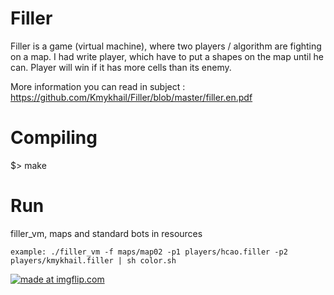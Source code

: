 # Filler
Filler is a game (virtual machine), where two players / algorithm are fighting on a map. I had write player, which have to put a shapes on the map until he can. Player will win if it has more cells than its enemy.

More information you can read in subject : https://github.com/Kmykhail/Filler/blob/master/filler.en.pdf
# Compiling
$> make

# Run
filler_vm, maps and standard bots in resources
```
example: ./filler_vm -f maps/map02 -p1 players/hcao.filler -p2 players/kmykhail.filler | sh color.sh
```

<a href="https://imgflip.com/gif/2dq8ur"><img src="https://i.imgflip.com/2dq8ur.gif" title="made at imgflip.com"/></a>
